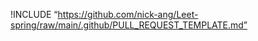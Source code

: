 <!-- Include the shared pull request template -->
!INCLUDE “https://github.com/nick-ang/Leet-spring/raw/main/.github/PULL_REQUEST_TEMPLATE.md”